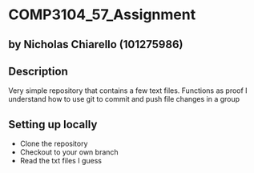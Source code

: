 # COMP3104_57_Assignment
## by Nicholas Chiarello (101275986)

## Description
Very simple repository that contains a few text files.
Functions as proof I understand how to use git to commit and push file changes in a group

## Setting up locally
- Clone the repository
- Checkout to your own branch
- Read the txt files I guess